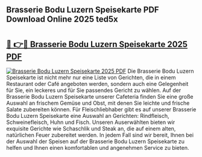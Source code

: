 ## Brasserie Bodu Luzern Speisekarte PDF Download Online 2025 ted5x

# <h2><a href="http://gce2fah.nevu.top/?p=Brasserie+Bodu+Luzern+Speisekarte">🔗 👉🔴 Brasserie Bodu Luzern Speisekarte 2025 PDF</a></h2>

[![Brasserie Bodu Luzern Speisekarte 2025 PDF](https://i.imgur.com/dBaPXMq.png)](http://gce2fah.nevu.top/?p=Brasserie+Bodu+Luzern+Speisekarte)
Die Brasserie Bodu Luzern Speisekarte ist nicht mehr nur eine Liste von Gerichten, die in einem Restaurant oder Café angeboten werden, sondern auch eine Gelegenheit für Sie, ein leckeres und für Sie passendes Gericht zu wählen. Auf der Brasserie Bodu Luzern Speisekarte unserer Cafeteria finden Sie eine große Auswahl an frischem Gemüse und Obst, mit denen Sie leichte und frische Salate zubereiten können. Für Fleischliebhaber gibt es auf unserer Brasserie Bodu Luzern Speisekarte eine Auswahl an Gerichten: Rindfleisch, Schweinefleisch, Huhn und Fisch. Unseren Auserwählten bieten wir exquisite Gerichte wie Schaschlik und Steak an, die auf einem alten, natürlichen Feuer zubereitet werden. In jedem Fall sind wir bereit, Ihnen bei der Auswahl der Speisen auf der Brasserie Bodu Luzern Speisekarte zu helfen und Ihnen einen komfortablen und angenehmen Service zu bieten.
